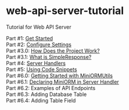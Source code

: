 # web-api-server-tutorial
Tutorial for Web API Server

Part #1: [Get Started](https://github.com/pyhoon/web-api-server-tutorial/blob/main/Part%20%231%20Get%20Started.md) \
Part #2: [Configure Settings](https://github.com/pyhoon/web-api-server-tutorial/blob/main/Part%20%232%20Configure%20Settings.md) \
Part #3.0: [How Does the Project Work?](https://github.com/pyhoon/web-api-server-tutorial/blob/main/Part%20%233.0%20How%20Does%20the%20Project%20Work.md) \
Part #3.1: [What is SimpleResponse?](https://github.com/pyhoon/web-api-server-tutorial/blob/main/Part%20%233.1%20What%20is%20SimpleResponse.md) \
Part #4: [Server Handlers](https://github.com/pyhoon/web-api-server-tutorial/blob/main/Part%20%234%20Server%20Handlers.md) \
Part #5: [Using Code Snippets](https://github.com/pyhoon/web-api-server-tutorial/blob/main/Part%20%235%20Using%20Code%20Snippets.md) \
Part #6.0: [Getting Started with MiniORMUtils](https://github.com/pyhoon/web-api-server-tutorial/blob/main/Part%20%236.0%20Getting%20Started%20with%20MiniORMUtils.md) \
Part #6.1: [Declaring MiniORM in Server Handler](https://github.com/pyhoon/web-api-server-tutorial/blob/main/Part%20%236.1%20Declaring%20MiniORM%20in%20Server%20Handler.md) \
Part #6.2: Examples of API Endpoints \
Part #6.3: Adding Database Table \
Part #6.4: Adding Table Field
